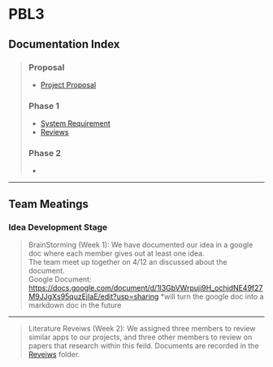 # PBL3

## Documentation Index

> ### Proposal
>  + [Project Proposal](/Documentation/proposal.md)
> ### Phase 1
>  + [System Requirement](Documentation/system_requirement.md)
>  + [Reviews](Documentation/Reviews/reviews.md)
> ### Phase 2
>  + []()

***

## Team Meatings

### Idea Development Stage

> BrainStorming (Week 1):
>   We have documented our idea in a google doc where each member gives out at least one idea. \
>   The team meet up together on 4/12 an discussed about the document. \
>   Google Document: https://docs.google.com/document/d/1l3GbVWrpuji9H_ochjdNE49f27M9JJgXs95quzEjIaE/edit?usp=sharing
>   *will turn the google doc into a markdown doc in the future

***

> Literature Reveiws (Week 2):
>   We assigned three members to review similar apps to our projects, and three other members to review on papers that research within this feild.
>   Documents are recorded in the [Reveiws](/Documentation/Reviews/reviews.md) folder.

